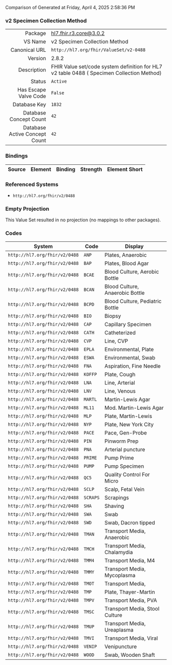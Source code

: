 Comparison of 
Generated at Friday, April 4, 2025 2:58:36 PM

### v2 Specimen Collection Method

|      |     |
| ---: | --- |
| Package | hl7.fhir.r3.core@3.0.2 |
| VS Name | v2 Specimen Collection Method |
| Canonical URL | `http://hl7.org/fhir/ValueSet/v2-0488` |
| Version | 2.8.2 |
| Description | FHIR Value set/code system definition for HL7 v2 table 0488 ( Specimen Collection Method) |
| Status | `Active` |
| Has Escape Valve Code | `False` |
| Database Key | `1832` |
| Database Concept Count | `42` |
| Database Active Concept Count | `42` |
### Bindings

| Source | Element | Binding | Strength | Element Short |
| ------ | ------- | ------- | -------- | ------------- |

### Referenced Systems

* `http://hl7.org/fhir/v2/0488`
### Empty Projection

This Value Set resulted in no projection (no mappings to other packages).

### Codes

| System | Code | Display |
| ------ | ---- | ------- |
| `http://hl7.org/fhir/v2/0488` | `ANP` | Plates, Anaerobic |
| `http://hl7.org/fhir/v2/0488` | `BAP` | Plates, Blood Agar |
| `http://hl7.org/fhir/v2/0488` | `BCAE` | Blood Culture, Aerobic Bottle |
| `http://hl7.org/fhir/v2/0488` | `BCAN` | Blood Culture, Anaerobic Bottle |
| `http://hl7.org/fhir/v2/0488` | `BCPD` | Blood Culture, Pediatric Bottle |
| `http://hl7.org/fhir/v2/0488` | `BIO` | Biopsy |
| `http://hl7.org/fhir/v2/0488` | `CAP` | Capillary Specimen |
| `http://hl7.org/fhir/v2/0488` | `CATH` | Catheterized |
| `http://hl7.org/fhir/v2/0488` | `CVP` | Line, CVP |
| `http://hl7.org/fhir/v2/0488` | `EPLA` | Environmental, Plate |
| `http://hl7.org/fhir/v2/0488` | `ESWA` | Environmental, Swab |
| `http://hl7.org/fhir/v2/0488` | `FNA` | Aspiration, Fine Needle |
| `http://hl7.org/fhir/v2/0488` | `KOFFP` | Plate, Cough |
| `http://hl7.org/fhir/v2/0488` | `LNA` | Line, Arterial |
| `http://hl7.org/fhir/v2/0488` | `LNV` | Line, Venous |
| `http://hl7.org/fhir/v2/0488` | `MARTL` | Martin-Lewis Agar |
| `http://hl7.org/fhir/v2/0488` | `ML11` | Mod. Martin-Lewis Agar |
| `http://hl7.org/fhir/v2/0488` | `MLP` | Plate, Martin-Lewis |
| `http://hl7.org/fhir/v2/0488` | `NYP` | Plate, New York City |
| `http://hl7.org/fhir/v2/0488` | `PACE` | Pace, Gen-Probe |
| `http://hl7.org/fhir/v2/0488` | `PIN` | Pinworm Prep |
| `http://hl7.org/fhir/v2/0488` | `PNA` | Arterial puncture |
| `http://hl7.org/fhir/v2/0488` | `PRIME` | Pump Prime |
| `http://hl7.org/fhir/v2/0488` | `PUMP` | Pump Specimen |
| `http://hl7.org/fhir/v2/0488` | `QC5` | Quality Control For Micro |
| `http://hl7.org/fhir/v2/0488` | `SCLP` | Scalp, Fetal Vein |
| `http://hl7.org/fhir/v2/0488` | `SCRAPS` | Scrapings |
| `http://hl7.org/fhir/v2/0488` | `SHA` | Shaving |
| `http://hl7.org/fhir/v2/0488` | `SWA` | Swab |
| `http://hl7.org/fhir/v2/0488` | `SWD` | Swab, Dacron tipped |
| `http://hl7.org/fhir/v2/0488` | `TMAN` | Transport Media, Anaerobic |
| `http://hl7.org/fhir/v2/0488` | `TMCH` | Transport Media, Chalamydia |
| `http://hl7.org/fhir/v2/0488` | `TMM4` | Transport Media, M4 |
| `http://hl7.org/fhir/v2/0488` | `TMMY` | Transport Media, Mycoplasma |
| `http://hl7.org/fhir/v2/0488` | `TMOT` | Transport Media, |
| `http://hl7.org/fhir/v2/0488` | `TMP` | Plate, Thayer-Martin |
| `http://hl7.org/fhir/v2/0488` | `TMPV` | Transport Media, PVA |
| `http://hl7.org/fhir/v2/0488` | `TMSC` | Transport Media, Stool Culture |
| `http://hl7.org/fhir/v2/0488` | `TMUP` | Transport Media, Ureaplasma |
| `http://hl7.org/fhir/v2/0488` | `TMVI` | Transport Media, Viral |
| `http://hl7.org/fhir/v2/0488` | `VENIP` | Venipuncture |
| `http://hl7.org/fhir/v2/0488` | `WOOD` | Swab, Wooden Shaft |
